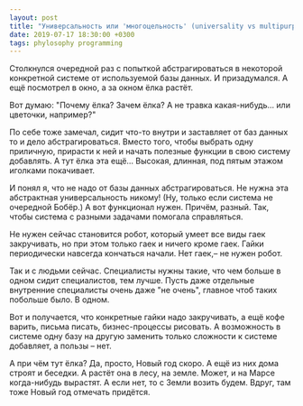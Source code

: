 ```yaml
---
layout: post
title: "Универсальность или 'многоцельность' (universality vs multipurpose)"
date: 2019-07-17 18:30:00 +0300
tags: phylosophy programming
---
```


Столкнулся очередной раз с попыткой абстрагироваться в некоторой конкретной системе от используемой базы данных. И призадумался. А ещё посмотрел в окно, а за окном ёлка растёт.

Вот думаю: "Почему ёлка? Зачем ёлка? А не травка какая-нибудь… или цветочки, например?"

По себе тоже замечал, сидит что-то внутри и заставляет от баз данных то и дело абстрагироваться. Вместо того, чтобы выбрать одну приличную, прирасти к ней и начать полезные функции в свою систему добавлять. А тут ёлка эта ещё… Высокая, длинная, под пятым этажом иголками покачивает.

И понял я, что не надо от базы данных абстрагироваться. Не нужна эта абстрактная универсальность никому! (Ну, только если система не очередной Бобёр.) А вот функционал нужен. Причём, разный. Так, чтобы система с разными задачами помогала справляться.

Не нужен сейчас становится робот, который умеет все виды гаек закручивать, но при этом только гаек и ничего кроме гаек. Гайки периодически навсегда кончаться начали. Нет гаек,– не нужен робот.

Так и с людьми сейчас. Специалисты нужны такие, что чем больше в одном сидит специалистов, тем лучше. Пусть даже отдельные внутренние специалисты очень даже "не очень", главное чтоб таких побольше было. В одном.

Вот и получается, что конкретные гайки надо закручивать, а ещё кофе варить, письма писать, бизнес-процессы рисовать. А возможность в системе одну базу на другую заменить только сложности к системе добавляет, а пользы – нет.

А при чём тут ёлка? Да, просто, Новый год скоро. А ещё из них дома строят и беседки. А растёт она в лесу, на земле. Может, и на Марсе когда-нибудь вырастят. А если нет, то с Земли возить будем. Вдруг, там тоже Новый год отмечать придётся.


